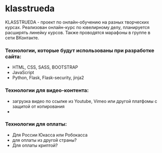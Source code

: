 # klasstrueda

KLASSTRUEDA - проект по онлайн-обучению на разных творческих курсах. Реализован онлайн-курс по ювелирному делу, планируется расширять линейку курсов. Также проводятся марафоны в группе в сети ВКонтакте.

### Технологии, которые будут использованы при разработке сайта:
- HTML, CSS, SASS, BOOTSTRAP
- JavaScript
- Python, Flask, Flask-security, jinja2

### Технологии для видео-контента:
- загрузка видео по ссылке из Youtube, Vimeo или другой платфомы с защитой от копирования
-

### Технологии для оплаты:
- Для России Юкасса или Робокасса
- для оплаты из другой страны?
- Для оплаты криптой?
